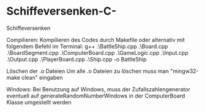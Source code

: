 # Schiffeversenken-C-
Schiffeversenken

Compilieren:
Kompilieren des Codes durch Makefile oder alternativ mit folgendem Befehl im Terminal:
g++ .\BattleShip.cpp .\Board.cpp .\BoardSegment.cpp .\ComputerBoard.cpp .\GameLogic.cpp .\Input.cpp .\Output.cpp .\PlayerBoard.cpp .\Ship.cpp -o BattleShip

Löschen der .o Dateien
Um alle .o Dateien zu löschen muss man "mingw32-make clean" eingaben

Windows:
Bei Benutzung auf Windows, muss der Zufallszahlengenerator eventuell auf generateRandomNumberWindows in der ComputerBoard Klasse umgestellt werden
